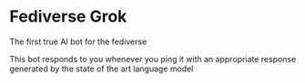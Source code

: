 # Fediverse Grok

The first true AI bot for the fediverse

This bot responds to you whenever you ping it with an appropriate response generated by the state of the art language model
